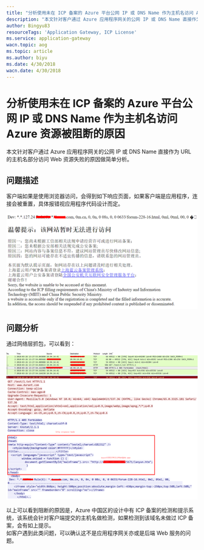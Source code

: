 ```yaml
---
title: "分析使用未在 ICP 备案的 Azure 平台公网 IP 或 DNS Name 作为主机名访问 Azure 资源被阻断的原因"
description: "本文针对客户通过 Azure 应用程序网关的公网 IP 或 DNS Name 直接作为 URL 的主机名部分访问 web 资源失败的原因做简单分析。"
author: Bingyu83
resourceTags: 'Application Gateway, ICP License'
ms.service: application-gateway
wacn.topic: aog
ms.topic: article
ms.author: biyu
ms.date: 4/30/2018
wacn.date: 4/30/2018
---
```


# 分析使用未在 ICP 备案的 Azure 平台公网 IP 或 DNS Name 作为主机名访问 Azure 资源被阻断的原因

本文针对客户通过 Azure 应用程序网关的公网 IP 或 DNS Name 直接作为 URL 的主机名部分访问 Web 资源失败的原因做简单分析。

## 问题描述

客户端如果是使用浏览器访问，会得到如下响应页面，如果客户端是应用程序，连接会被重置，具体报错视应用程序代码设计而定。

![01](media/aog-application-gateway-qa-block-with-no-icp-license/01.png)

## 问题分析

通过网络层抓包，可以看到：

![02](media/aog-application-gateway-qa-block-with-no-icp-license/02.png)
![03](media/aog-application-gateway-qa-block-with-no-icp-license/03.png)

以上可以看到阻断的原因是，Azure 中国区的设计中有 ICP 备案的检测和提示系统，该系统会针对客户端提交的主机名做检测，如果检测到该域名未做过 ICP 备案，会有如上提示。<br>
如客户遇到此类问题，可以确认这不是应用程序网关亦或是后端 Web 服务的问题。